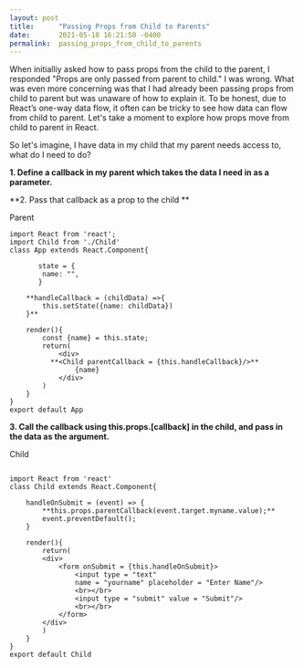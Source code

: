 ```yaml
---
layout: post
title:      "Passing Props from Child to Parents"
date:       2021-05-10 16:21:50 -0400
permalink:  passing_props_from_child_to_parents
---
```



When initialliy asked how to pass props from the child to the parent, I responded "Props are only passed from parent to child." I was wrong.  What was even more concerning was that I had already been passing props from child to parent but was unaware of how to explain it. To be honest, due to React’s one-way data flow, it often can be tricky to see how data can flow from child to parent. Let's take a moment to explore how props move from child to parent in React.

So let's imagine, I have data in my child that my parent needs access to, what do I need to do?

**1. Define a callback in my parent which takes the data I need in as a parameter.**

**2. Pass that callback as a prop to the child **

Parent 
```
import React from 'react';
import Child from './Child'
class App extends React.Component{
      
       state = {
        name: "",
       }
  
    **handleCallback = (childData) =>{
        this.setState({name: childData})
    }**
  
    render(){
        const {name} = this.state;
        return(
            <div>
          **<Child parentCallback = {this.handleCallback}/>**
                {name}
            </div>
        )
    }
}
export default App
```

**3. Call the callback using this.props.[callback] in the child, and pass in the data as the argument.**

Child 
```

import React from 'react'
class Child extends React.Component{
    
    handleOnSubmit = (event) => {
        **this.props.parentCallback(event.target.myname.value);**
        event.preventDefault();
    }
  
    render(){
        return(
        <div>
            <form onSubmit = {this.handleOnSubmit}>
                <input type = "text" 
                name = "yourname" placeholder = "Enter Name"/>
                <br></br>
                <input type = "submit" value = "Submit"/>
                <br></br>
            </form>
        </div>
        )
    }
}
export default Child
```
